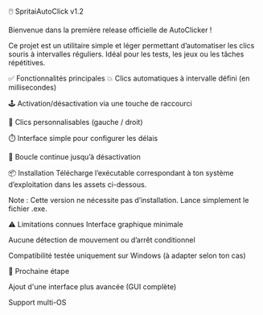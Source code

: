 
🖱️ SpritaiAutoClick v1.2

Bienvenue dans la première release officielle de AutoClicker !

Ce projet est un utilitaire simple et léger permettant d’automatiser les clics souris à intervalles réguliers. Idéal pour les tests, les jeux ou les tâches répétitives.

✅ Fonctionnalités principales
💥 Clics automatiques à intervalle défini (en millisecondes)

🕹️ Activation/désactivation via une touche de raccourci

📌 Clics personnalisables (gauche / droit)

⏱️ Interface simple pour configurer les délais

🔄 Boucle continue jusqu’à désactivation

📦 Installation
Télécharge l’exécutable correspondant à ton système d’exploitation dans les assets ci-dessous.

Note : Cette version ne nécessite pas d’installation. Lance simplement le fichier .exe.

⚠️ Limitations connues
Interface graphique minimale

Aucune détection de mouvement ou d’arrêt conditionnel

Compatibilité testée uniquement sur Windows (à adapter selon ton cas)

🧭 Prochaine étape

Ajout d'une interface plus avancée (GUI complète)

Support multi-OS

